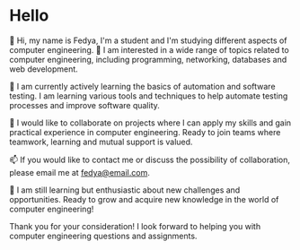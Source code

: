 # Hello

👋 Hi, my name is Fedya, I'm a student and I'm studying different aspects of computer engineering.
👀 I am interested in a wide range of topics related to computer engineering, including programming, networking, databases and web development.

🌱 I am currently actively learning the basics of automation and software testing. I am learning various tools and techniques to help automate testing processes and improve software quality.

💞️ I would like to collaborate on projects where I can apply my skills and gain practical experience in computer engineering. Ready to join teams where teamwork, learning and mutual support is valued.

📫 If you would like to contact me or discuss the possibility of collaboration, please email me at fedya@email.com.

🌱 I am still learning but enthusiastic about new challenges and opportunities. Ready to grow and acquire new knowledge in the world of computer engineering!

Thank you for your consideration! I look forward to helping you with computer engineering questions and assignments.
